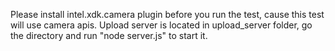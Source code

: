 Please install intel.xdk.camera plugin before you run the test, cause this test will use camera apis.
Upload server is located in upload_server folder, go the directory and run "node server.js" to start it.